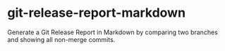 # git-release-report-markdown
Generate a Git Release Report in Markdown by comparing two branches and showing all non-merge commits. 
